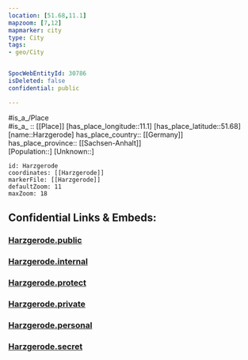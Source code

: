 ```yaml
---
location: [51.68,11.1] 
mapzoom: [7,12] 
mapmarker: city 
type: City
tags:
- geo/City


SpocWebEntityId: 30786
isDeleted: false
confidential: public

---
```

#is_a_/Place  
#is_a_ :: [[Place]] 
[has_place_longitude::11.1] 
[has_place_latitude::51.68] 
[name::Harzgerode] 
has_place_country:: [[Germany]]  
has_place_province:: [[Sachsen-Anhalt]]  
[Population::] 
[Unknown::] 


```leaflet
id: Harzgerode
coordinates: [[Harzgerode]] 
markerFile: [[Harzgerode]] 
defaultZoom: 11 
maxZoom: 18
```


## Confidential Links & Embeds: 

### [Harzgerode.public](/_public/\Earth\Continent\Europe\Europe~Central\Germany\Germany~East\Sachsen-Anhalt\counties~SA\Harz\cities~Harz\Quedlinburg\CityHarzgerode.public.md) 

### [Harzgerode.internal](/_internal/\Earth\Continent\Europe\Europe~Central\Germany\Germany~East\Sachsen-Anhalt\counties~SA\Harz\cities~Harz\Quedlinburg\CityHarzgerode.internal.md) 

### [Harzgerode.protect](/_protect/\Earth\Continent\Europe\Europe~Central\Germany\Germany~East\Sachsen-Anhalt\counties~SA\Harz\cities~Harz\Quedlinburg\CityHarzgerode.protect.md) 

### [Harzgerode.private](/_private/\Earth\Continent\Europe\Europe~Central\Germany\Germany~East\Sachsen-Anhalt\counties~SA\Harz\cities~Harz\Quedlinburg\CityHarzgerode.private.md) 

### [Harzgerode.personal](/_personal/\Earth\Continent\Europe\Europe~Central\Germany\Germany~East\Sachsen-Anhalt\counties~SA\Harz\cities~Harz\Quedlinburg\CityHarzgerode.personal.md) 

### [Harzgerode.secret](/_secret/\Earth\Continent\Europe\Europe~Central\Germany\Germany~East\Sachsen-Anhalt\counties~SA\Harz\cities~Harz\Quedlinburg\CityHarzgerode.secret.md)

